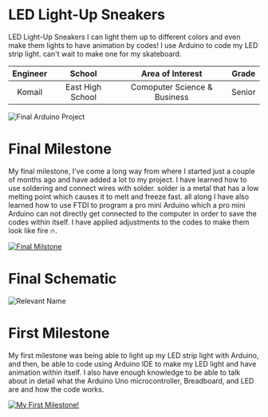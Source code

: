# LED Light-Up Sneakers
LED Light-Up Sneakers I can light them up to different colors and even make them lights to have animation by codes! I use Arduino to code my LED strip light. can't wait to make one for my skateboard.  

| **Engineer** | **School** | **Area of Interest** | **Grade** |
|:--:|:--:|:--:|:--:|
| Komail| East High School | Comoputer Science & Business | Senior 

![Final Arduino Project](https://live.staticflickr.com/65535/53367475198_12544aaa41.jpg)

# Final Milestone

My final milestone, I've come a long way from where I started just a couple of months ago and have added a lot to my project. I have learned how to use soldering and connect wires with solder. solder is a metal that has a low melting point which causes it to melt and freeze fast. all along I have also learned how to use FTDI to program a pro mini Arduino which a pro mini Arduino can not directly get connected to the computer in order to save the codes within itself. I have applied adjustments to the codes to make them look like fire 🔥.

[![Final Milstone ](https://i.ytimg.com/vi/XrS_lvofTQs/maxresdefault.jpg)](https://www.youtube.com/watch?v=XrS_lvofTQs "Final Milstone ") 

# Final Schematic 
![Relevant Name](https://live.staticflickr.com/65535/53367297316_60cf41c60a_z.jpg)

# First Milestone
  

My first milestone was being able to light up my LED strip light with Arduino, and then, be able to code using Arduino IDE to make my LED light and have animation within itself. I also have enough knowledge to be able to talk about in detail what the Arduino Uno microcontroller, Breadboard, and LED are and how the code works.

[![My First Milestone!](https://res.cloudinary.com/marcomontalbano/image/upload/v1699922738/video_to_markdown/images/youtube--m7sFZK93NL8-c05b58ac6eb4c4700831b2b3070cd403.jpg)](https://www.youtube.com/watch?v=m7sFZK93NL8 "My First Milestone!")
